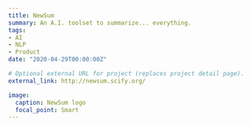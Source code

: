 ```yaml
---
title: NewSum
summary: An A.I. toolset to summarize... everything.
tags:
- AI
- NLP
- Product
date: "2020-04-29T00:00:00Z"

# Optional external URL for project (replaces project detail page).
external_link: http://newsum.scify.org/

image:
  caption: NewSum logo
  focal_point: Smart
---
```

